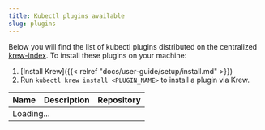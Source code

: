 ```yaml
---
title: Kubectl plugins available
slug: plugins
---
```


Below you will find the list of kubectl plugins distributed on the centralized
[krew-index](https://sigs.k8s.io/krew-index). To install these plugins on
your machine:

1. [Install Krew]({{< relref "docs/user-guide/setup/install.md" >}})
2. Run `kubectl krew install <PLUGIN_NAME>` to install a plugin via Krew.


<table class="table table-striped">
    <thead>
        <tr>
            <th>Name</th>
            <th>Description</th>
            <th>Repository</th>
        </tr>
    </thead>
    <tbody id="krew-plugins-list">
        <tr>
            <td colspan="3">Loading...</td>
        </tr>
    </tbody>
</table>
